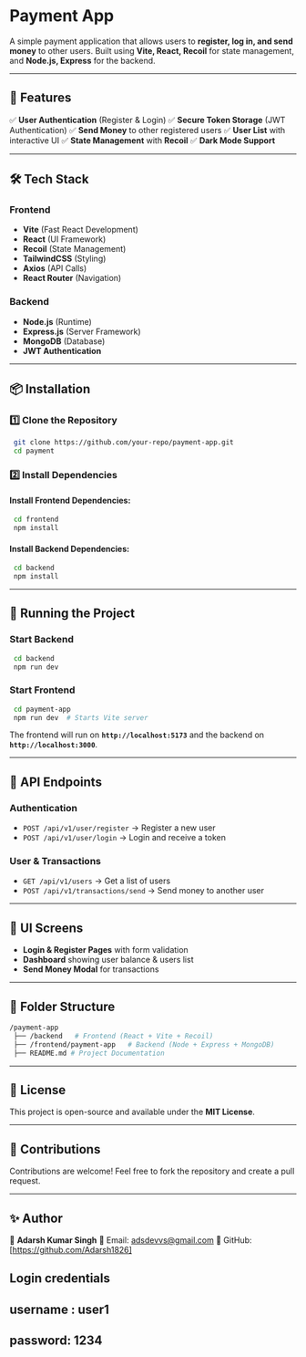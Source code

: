 # Payment App

A simple payment application that allows users to **register, log in, and send money** to other users. Built using **Vite, React, Recoil** for state management, and **Node.js, Express** for the backend.

---

## 🚀 Features

✅ **User Authentication** (Register & Login)
✅ **Secure Token Storage** (JWT Authentication)
✅ **Send Money** to other registered users
✅ **User List** with interactive UI
✅ **State Management** with **Recoil**
✅ **Dark Mode Support**

---

## 🛠️ Tech Stack

### **Frontend**
- **Vite** (Fast React Development)
- **React** (UI Framework)
- **Recoil** (State Management)
- **TailwindCSS** (Styling)
- **Axios** (API Calls)
- **React Router** (Navigation)

### **Backend**
- **Node.js** (Runtime)
- **Express.js** (Server Framework)
- **MongoDB** (Database)
- **JWT Authentication**

---

## 📦 Installation

### 1️⃣ **Clone the Repository**
```sh
 git clone https://github.com/your-repo/payment-app.git
 cd payment
```

### 2️⃣ **Install Dependencies**
#### Install Frontend Dependencies:
```sh
 cd frontend
 npm install
```

#### Install Backend Dependencies:
```sh
 cd backend
 npm install
```

---

## 🏃 Running the Project

### **Start Backend**
```sh
 cd backend
 npm run dev  
```

### **Start Frontend**
```sh
 cd payment-app
 npm run dev  # Starts Vite server
```

The frontend will run on **`http://localhost:5173`** and the backend on **`http://localhost:3000`**.

---

## 🔑 API Endpoints

### **Authentication**
- `POST /api/v1/user/register` → Register a new user
- `POST /api/v1/user/login` → Login and receive a token

### **User & Transactions**
- `GET /api/v1/users` → Get a list of users
- `POST /api/v1/transactions/send` → Send money to another user

---

## 🎨 UI Screens
- **Login & Register Pages** with form validation
- **Dashboard** showing user balance & users list
- **Send Money Modal** for transactions

---

## 📌 Folder Structure
```sh
/payment-app
 ├── /backend   # Frontend (React + Vite + Recoil)
 ├── /frontend/payment-app   # Backend (Node + Express + MongoDB)
 ├── README.md # Project Documentation
```

---

## 📜 License
This project is open-source and available under the **MIT License**.

---

## 🤝 Contributions
Contributions are welcome! Feel free to fork the repository and create a pull request.

---

## ✨ Author
👤 **Adarsh Kumar Singh**
📧 Email: adsdevvs@gmail.com
🔗 GitHub: [https://github.com/Adarsh1826]

## Login credentials
## username : user1
## password: 1234
